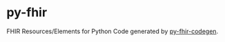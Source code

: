 # py-fhir
FHIR Resources/Elements for Python
Code generated by [py-fhir-codegen](https://github.com/mellesies/py-fhir.git).
